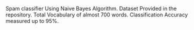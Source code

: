 Spam classifier Using Naive Bayes Algorithm.
Dataset Provided in the repository.
Total Vocabulary of almost 700 words.
Classification Accuracy measured up to 95%.

